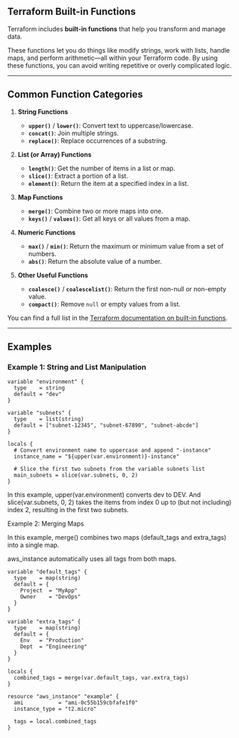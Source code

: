 
## Terraform Built-in Functions

Terraform includes **built-in functions** that help you transform and manage data. 

These functions let you do things like modify strings, work with lists, handle maps, and perform arithmetic—all within your Terraform code. By using these functions, you can avoid writing repetitive or overly complicated logic.

---

## Common Function Categories

1. **String Functions**  
   - **`upper()`** / **`lower()`**: Convert text to uppercase/lowercase.  
   - **`concat()`**: Join multiple strings.  
   - **`replace()`**: Replace occurrences of a substring.

2. **List (or Array) Functions**  
   - **`length()`**: Get the number of items in a list or map.  
   - **`slice()`**: Extract a portion of a list.  
   - **`element()`**: Return the item at a specified index in a list.

3. **Map Functions**  
   - **`merge()`**: Combine two or more maps into one.  
   - **`keys()`** / **`values()`**: Get all keys or all values from a map.

4. **Numeric Functions**  
   - **`max()`** / **`min()`**: Return the maximum or minimum value from a set of numbers.  
   - **`abs()`**: Return the absolute value of a number.

5. **Other Useful Functions**  
   - **`coalesce()`** / **`coalescelist()`**: Return the first non-null or non-empty value.  
   - **`compact()`**: Remove `null` or empty values from a list.

You can find a full list in the [Terraform documentation on built-in functions](https://developer.hashicorp.com/terraform/language/functions).

---

## Examples

### Example 1: String and List Manipulation

```hcl
variable "environment" {
  type    = string
  default = "dev"
}

variable "subnets" {
  type    = list(string)
  default = ["subnet-12345", "subnet-67890", "subnet-abcde"]
}

locals {
  # Convert environment name to uppercase and append "-instance"
  instance_name = "${upper(var.environment)}-instance"

  # Slice the first two subnets from the variable subnets list
  main_subnets = slice(var.subnets, 0, 2)
}

```

In this example, upper(var.environment) converts dev to DEV. And slice(var.subnets, 0, 2) takes the items from index 0 up to (but not including) index 2, resulting in the first two subnets.


Example 2: Merging Maps

In this example, merge() combines two maps (default_tags and extra_tags) into a single map.

aws_instance automatically uses all tags from both maps.

```hcl
variable "default_tags" {
  type    = map(string)
  default = {
    Project  = "MyApp"
    Owner    = "DevOps"
  }
}

variable "extra_tags" {
  type    = map(string)
  default = {
    Env   = "Production"
    Dept  = "Engineering"
  }
}

locals {
  combined_tags = merge(var.default_tags, var.extra_tags)
}

resource "aws_instance" "example" {
  ami           = "ami-0c55b159cbfafe1f0"
  instance_type = "t2.micro"

  tags = local.combined_tags
}

```
